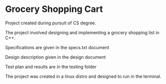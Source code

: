 # Grocery Shopping Cart
Project created during pursuit of CS degree.

The project involved designing and implementing a grocery shopping list in C++.

Specifications are given in the specs.txt document

Design description given in the design document

Test plan and results are in the testing folder

The project was created in a linux distro and designed to run in the terminal.
